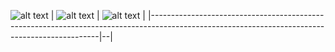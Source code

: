 ![alt text](https://github-profile-summary-cards.vercel.app/api/cards/profile-details?username=matthew-nguyen-20032023&theme=github_dark)
| ![alt text](http://github-profile-summary-cards.vercel.app/api/cards/most-commit-language?username=matthew-nguyen-20032023&theme=github_dark) | ![alt text](http://github-profile-summary-cards.vercel.app/api/cards/stats?username=matthew-nguyen-20032023&theme=github_dark) |
|-----------------------------------------------------------------------------------------------------------------------------------------------|--|
